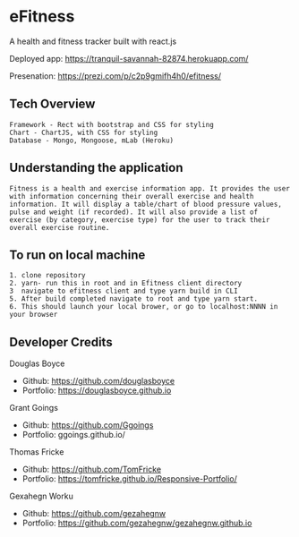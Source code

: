 # eFitness

A health and fitness tracker built with react.js

Deployed app: https://tranquil-savannah-82874.herokuapp.com/

Presenation: https://prezi.com/p/c2p9gmifh4h0/efitness/

## Tech Overview

    Framework - Rect with bootstrap and CSS for styling
    Chart - ChartJS, with CSS for styling
    Database - Mongo, Mongoose, mLab (Heroku)

## Understanding the application

    Fitness is a health and exercise information app. It provides the user with information concerning their overall exercise and health information. It will display a table/chart of blood pressure values, pulse and weight (if recorded). It will also provide a list of exercise (by category, exercise type) for the user to track their overall exercise routine.

## To run on local machine

    1. clone repository
    2. yarn- run this in root and in Efitness client directory
    3  navigate to efitness client and type yarn build in CLI
    5. After build completed navigate to root and type yarn start.
    6. This should launch your local brower, or go to localhost:NNNN in your browser

## Developer Credits

Douglas Boyce

- Github: https://github.com/douglasboyce
- Portfolio: https://douglasboyce.github.io

Grant Goings

- Github: https://github.com/Ggoings
- Portfolio: ggoings.github.io/

Thomas Fricke

- Github: https://github.com/TomFricke
- Portfolio: https://tomfricke.github.io/Responsive-Portfolio/

Gexahegn Worku

- Github: https://github.com/gezahegnw
- Portfolio: https://github.com/gezahegnw/gezahegnw.github.io
